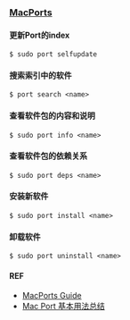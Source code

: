 ### [MacPorts](http://www.macports.org/)

#### 更新Port的index

    $ sudo port selfupdate 

#### 搜索索引中的软件

    $ port search <name>

#### 查看软件包的内容和说明

    $ sudo port info <name>

#### 查看软件包的依赖关系

    $ sudo port deps <name>

#### 安装新软件

    $ sudo port install <name>

#### 卸载软件

    $ sudo port uninstall <name>

#### REF

* [MacPorts Guide](http://guide.macports.org/)
* [Mac Port 基本用法总结](http://guibin.iteye.com/blog/986838)
